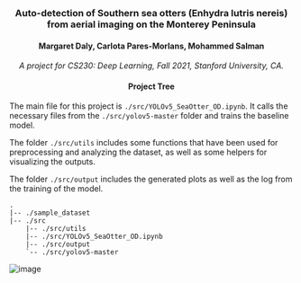<div align="center">
<br>
<h3>
Auto-detection of Southern sea otters (Enhydra lutris nereis) from aerial imaging on the Monterey Peninsula
</h3>
<h4>
Margaret Daly, Carlota Pares-Morlans, Mohammed Salman
</h4>
<p>
<i>A project for CS230: Deep Learning, Fall 2021, Stanford University, CA.</i>
</p>
</div>

#### <div align="center">Project Tree</div> 

The main file for this project is ```./src/YOLOv5_SeaOtter_OD.ipynb```. It calls the necessary files from the ```./src/yolov5-master``` folder and trains the baseline model. 

The folder ```./src/utils``` includes some functions that have been used for preprocessing and analyzing the dataset, as well as some helpers for visualizing the outputs.

The folder ```./src/output``` includes the generated plots as well as the log from the training of the model.
```
.
|-- ./sample_dataset
|-- ./src
    |-- ./src/utils
    |-- ./src/YOLOv5_SeaOtter_OD.ipynb
    |-- ./src/output
    `-- ./src/yolov5-master
```
![image](https://drive.google.com/uc?export=view&id=1EEbkI9olmXfdFyJhhMa0zI9FjgsodNps)
